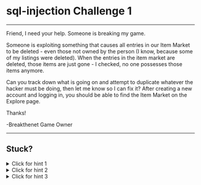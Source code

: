 # sql-injection Challenge 1

----------------------

Friend, I need your help. Someone is breaking my game.

Someone is exploiting something that causes all entries in our Item Market to be deleted - even those not owned by the person (I know, because some of my listings were deleted). When the entries in the item market are deleted, those items are just gone - I checked, no one possesses those items anymore.

Can you track down what is going on and attempt to duplicate whatever the hacker must be doing, then let me know so I can fix it? After creating a new account and logging in, you should be able to find the Item Market on the Explore page.

Thanks!

-Breakthenet Game Owner

----------------------

Stuck? 
----------------------
<details> 
  <summary>Click for hint 1</summary>
   This is not a black box challenge, you can look in the source code for clues! Specifically, I'd explore [this function](https://github.com/breakthenet/sql-injection-exercises/blob/master/itemmarket.php#L118-L155) - do you see a spot where user input is being put into a query where data is being deleted?
</details>

<details> 
  <summary>Click for hint 2</summary>
  To know more about the database structure, you can review the [sql file](https://github.com/breakthenet/sql-injection-exercises/blob/master/dbdata.sql#L660-L666) in the repo.
</details>

<details> 
  <summary>Click for hint 3</summary>
   The specific query you need to exploit is [here](https://github.com/breakthenet/sql-injection-exercises/blob/master/itemmarket.php#L133). Note that you need to get past the two error messages above it, which means you must actually be purchasing a real item at the same time, and you must be able to afford that item.
</details>



